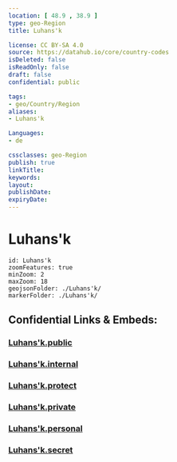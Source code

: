 ```yaml
---
location: [ 48.9 , 38.9 ] 
type: geo-Region
title: Luhans'k

license: CC BY-SA 4.0
source: https://datahub.io/core/country-codes
isDeleted: false
isReadOnly: false
draft: false
confidential: public

tags:
- geo/Country/Region
aliases:
- Luhans'k

Languages:
- de

cssclasses: geo-Region
publish: true
linkTitle: 
keywords: 
layout: 
publishDate: 
expiryDate: 
---
```


# Luhans'k

```leaflet
id: Luhans'k
zoomFeatures: true 
minZoom: 2 
maxZoom: 18
geojsonFolder: ./Luhans'k/
markerFolder: ./Luhans'k/
```


## Confidential Links & Embeds: 

### [Luhans'k.public](/_public/\Earth\Continent\Europe\Europe~East\Ukraine\Regions~UkraineLuhans'k.public.md) 

### [Luhans'k.internal](/_internal/\Earth\Continent\Europe\Europe~East\Ukraine\Regions~UkraineLuhans'k.internal.md) 

### [Luhans'k.protect](/_protect/\Earth\Continent\Europe\Europe~East\Ukraine\Regions~UkraineLuhans'k.protect.md) 

### [Luhans'k.private](/_private/\Earth\Continent\Europe\Europe~East\Ukraine\Regions~UkraineLuhans'k.private.md) 

### [Luhans'k.personal](/_personal/\Earth\Continent\Europe\Europe~East\Ukraine\Regions~UkraineLuhans'k.personal.md) 

### [Luhans'k.secret](/_secret/\Earth\Continent\Europe\Europe~East\Ukraine\Regions~UkraineLuhans'k.secret.md)

